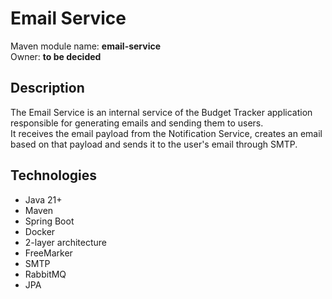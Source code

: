# Email Service

Maven module name: __email-service__\
Owner: __to be decided__

## Description

The Email Service is an internal service of the Budget Tracker application responsible for
generating emails and sending them to users.\
It receives the email payload from the Notification Service, creates an email based on that payload and sends it to 
the user's email through SMTP.

## Technologies
- Java 21+
- Maven
- Spring Boot
- Docker
- 2-layer architecture
- FreeMarker
- SMTP
- RabbitMQ
- JPA
